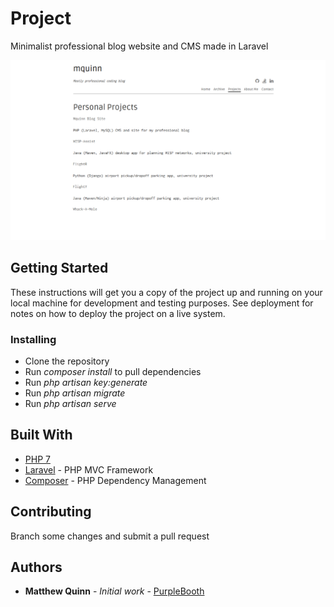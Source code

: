 # Project

Minimalist professional blog website and CMS made in Laravel

![alt text](https://raw.githubusercontent.com/Mquinn960/laravel-blog-cms/master/public/preview.png)

## Getting Started

These instructions will get you a copy of the project up and running on your local machine for development and testing purposes. See deployment for notes on how to deploy the project on a live system.

### Installing

* Clone the repository
* Run *composer install* to pull dependencies
* Run *php artisan key:generate*
* Run *php artisan migrate*
* Run *php artisan serve*

## Built With

* [PHP 7](http://php.net/)
* [Laravel](https://laravel.com/) - PHP MVC Framework
* [Composer](https://getcomposer.org//) - PHP Dependency Management

## Contributing

Branch some changes and submit a pull request

## Authors

* **Matthew Quinn** - *Initial work* - [PurpleBooth](https://github.com/PurpleBooth)
